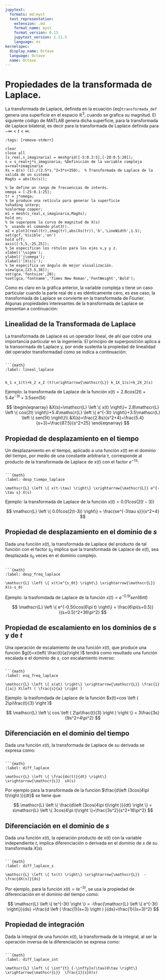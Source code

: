 ```yaml
---
jupytext:
  formats: md:myst
  text_representation:
    extension: .md
    format_name: myst
    format_version: 0.13
    jupytext_version: 1.11.5
    language: es
kernelspec:
  display_name: Octave
  language: Octave
  name: Octave
---
```



# Propiedades de la transformada de Laplace.


La transformada de Laplace, definida en la ecuación {eq}`transformada_def` genera una superficie en el espacio $\mathbb{R}^3$, cuando se grafica su magnitud. El siguiente código de MATLAB genera dicha superficie, para la transformada de Laplace bilateral, es decir para la transformada de Laplace definida para ${-\infty}<t<{\infty}$.


```{code-cell} Octave
:tags: [remove-stderr]

clear 
close all
[s_real,s_imaginaria] = meshgrid([-5:0.3:5],[-20:0.5:20]);
s = s_real+j*s_imaginaria; %Definición de la variable compleja s=real+imaginaria
Xs = @(s) (1)./(2.5*s.^2+3*s+350);  % Transformada de Laplace de la salida de un sistema
MagXs = abs(Xs(s));

% Se define un rango de frecuencias de interés.
omega = [-25:0.1:25];
tr = j*omega;
% Se produce una retícula para generar la superficie
%shading interp;
%colormap copper;
m1 = mesh(s_real,s_imaginaria,MagXs);
hold on;
% Se superpone la curva de magnitud de X(s)
%  usando el comando plot3().
m2 = plot3(real(tr),imag(tr),abs(Xs(tr)),'b','LineWidth',1.5);
set(gcf,'Visible','on')
hold off;
axis([-5,5,-25,25]);
% Se especifican los rótulos para los ejes x,y y z.
xlabel('\sigma');
ylabel('j\omega');
zlabel('|X(s)|');
% Se especifica un ángulo de mejor visualización. 
view(gca,[23.5,38]);
set(gca,'fontsize',20);
%set(gca,'fontname','Times New Roman','FontWeight','Bold'); 
```
Como es claro en la gráfica anterior, la variable compleja $s$ tiene un caso particular cuando la parte real de $s$ es idénticamente cero, es ese caso, la transformada de Laplace se convierte en la transformada de Fourier. Algunas propiedades interesantes de la transformada de Laplace se presentan a continuación:

## Linealidad de la Transformada de Laplace 

La transformada de Laplace es un operador lineal, de ahí que cobre una importancia particular en la ingeniería. El principio de superposición aplica a la transormada de Laplace y, por ende sustenta la propiedad de linealidad del operador transformadad como se indica a continuación:

```{admonition} Principio de linealidad de la transformada de Laplace:

```{math}
:label: lineal_laplace


k_1 x_1(t)+k_2 x_2 (t)\xrightarrow{\mathscr{L}} k_1X_1(s)+k_2X_2(s)
````

Ejemplo: la transformada de Laplace de la función $x(t)=2.8cos(2t)+5.4e^{-3t}+3.5sen(5t)$


$$
\begin{eqnarray}
&X(s)=\mathscr{L} \left \{ x(t) \right\}= 2.8\mathscr{L} \left \{ cos(2t) \right\}+5.4\mathscr{L} \left \{ e^{-3t} \right\}+3.5\mathscr{L} \left \{ sen(5t) \right\}\\
&X(s)=\frac{2.8s}{s^2+4}+\frac{5.4}{s+3}+\frac{87.5}{s^2+25}
\end{eqnarray}
$$

## Propiedad de desplazamiento en el tiempo

Un desplazamiento en el tiempo, aplicado a una función $x(t)$ en el dominio del tiempo, por medio de una constante arbitraria $\tau$, corresponde al producto de la transformada de Laplace de $x(t)$ con el factor $e^{-\tau s}$:


```{admonition} Propiedad de desplazamiento en el tiempo de la transformada de Laplace:

```{math}
:label: desp_tiempo_laplace

\mathscr{L} \left \{ x(t-\tau) \right\} \xrightarrow{\mathscr{L}} e^{-\tau s} X(s)
````

Ejemplo: la transformada de Laplace de la función $x(t)=0.01cos(2(t-3))$

$$
\mathscr{L} \left \{ 0.01cos(2(t-3)) \right\} = \frac{se^{-3\tau s}}{s^2+4} 
$$

## Propiedad de desplazamiento en el dominio de $s$

Dada una función $x(t)$, la transformada de Laplace del producto de tal función con el factor $s_0$ implica que la transformada de Laplace de $x(t)$, sea desplazada $s_0$ veces en el dominio complejo.

```{admonition} Propiedad de desplazamiento en el dominio de $s$ de la transformada de Laplace:

```{math}
:label: desp_freq_laplace

\mathscr{L} \left \{ x(t)e^{s_0t} \right\} \xrightarrow{\mathscr{L}}  X(s-s_0)
````
Ejemplo: la trasfomdada de Laplace de la función $x(t)=e^{-0.5t}sen(6\pi t)$

$$
\mathscr{L} \left \{ e^{-0.5t}cos(6\pi t) \right\} = \frac{6\pi(s+0.5)}{(s+0.5)^2+36\pi^2} 
$$

## Propiedad de escalamiento en los dominios de $s$ y de $t$

Una operación de escalamiento de una función $x(t)$, que produce una función $g(t)=x\left( \frac{t}{a}\right )$ tendrá como resultado una función escalada e el dominio de $s$, con escalamiento inverso:

```{admonition} Propiedad de escalamento en el tiempo y la frecuencia de la transformada de Laplace:

```{math}
:label: esq_freq_laplace

\mathscr{L} \left \{ x(at) \right\} \xrightarrow{\mathscr{L}} \frac{1}{|a|} X\left ( \frac{s}{a} \right )
````
Ejemplo: la trasfomdada de Laplace de la función $x(t)=cos \left ( 2\pi\frac{t}{3} \right )$

$$
\mathscr{L} \left \{ cos \left ( 2\pi\frac{t}{3} \right ) \right \} = 3\frac{3s}{9s^2+4\pi^2}
$$

## Diferenciación en el dominio del tiempo

Dada una función $x(t)$, la transformada de Laplace de su derivada se expresa como:

```{admonition} Propiedad de diferenciación en el dominio del tiempo:

```{math}
:label: diff_laplace

\mathscr{L} \left \{ \frac{dx(t)}{dt} \right\} \xrightarrow{\mathscr{L}}  sX(s)
````

Por ejemplo para la transformada de la función $\frac{d\left (3cos(4\pi t)\right )}{dt}$ se tiene que:

$$
\mathscr{L} \left \{ \frac{d\left (3cos(4\pi t)\right )}{dt} \right \} = s\mathscr{L} \left \{ 3cos(4\pi t)\right \}=\frac{3s^2}{s^2+16\pi^2}
$$

## Diferenciación en el dominio de $s$

Dada una función $x(t)$, la operación producto de $x(t)$ con la variable independiente $t$, implica diferenciación o derivada en el dominio de $s$ de su transformada $X(s)$.

```{admonition} Propiedad de diferenciación en el dominio de $s$:

```{math}
:label: diff_laplace_s

\mathscr{L} \left \{ tx(t) \right\} \xrightarrow{\mathscr{L}}  -\frac{dX(s)}{ds}
````
Por ejemplo, para la función $x(t)=te^{-3t}$, se usa la propiedad de diferenciación en el dominio del tiempo como:


$$
\mathscr{L} \left \{ te^{-3t} \right \} = -\frac{\mathscr{L} \left \{ e^{-3t} \right\}}{ds} =\frac{d \left (  \frac{1}{s+3} \right ) }{ds}=\frac{1}{(s+3)^2}  
$$


## Propiedad de integración 

Dada la integral de una función $x(t)$, la transformada de la integral, al ser la operación inversa de la diferenciación se expresa como:

```{admonition} Propiedad de integración:

```{math}
:label: diff_laplace_int

\mathscr{L} \left \{ \int^{t}_{-\infty}x(\tau)d\tau \right\} \xrightarrow{\mathscr{L}}  \frac{1}{s}X(s)
````


